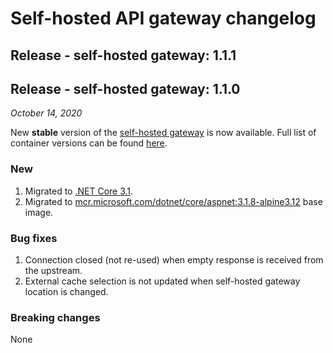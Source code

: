 # Self-hosted API gateway changelog

## Release - self-hosted gateway: 1.1.1

## Release - self-hosted gateway: 1.1.0

*October 14, 2020*

New **stable** version of the [self-hosted gateway](https://aka.ms/apim/shgw/overview) is now available. Full list of container versions can be found [here](https://mcr.microsoft.com/v2/azure-api-management/gateway/tags/list).

### New

1. Migrated to [.NET Core 3.1](https://docs.microsoft.com/dotnet/core/whats-new/dotnet-core-3-1).
2. Migrated to [mcr.microsoft.com/dotnet/core/aspnet:3.1.8-alpine3.12]() base image.

### Bug fixes

1. Connection closed (not re-used) when empty response is received from the upstream.
2. External cache selection is not updated when self-hosted gateway location is changed.

### Breaking changes

None
